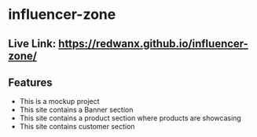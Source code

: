 # influencer-zone

## Live Link: https://redwanx.github.io/influencer-zone/

## Features
- This is a mockup project
- This site contains a Banner section
- This site contains a product section where products are showcasing
- This site contains customer section
